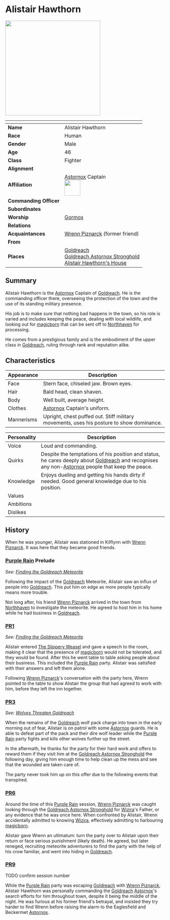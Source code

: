 # Alistair Hawthorn

<img src="../../images/people/alistair-hawthorn.png" height="300" />

| []() | |
| --- | --- |
| **Name** | Alistair Hawthorn |
| **Race** | Human |
| **Gender** | Male |
| **Age** | 46 |
| **Class** | Fighter |
| **Alignment** | |
| **Affiliation** | [Astornox](../civilisations/kingdom-of-astor/organisations/astornox/README.md) Captain<br /><img src="../../images/ranks/astornox-0-captain.png" height="50" /> |
| **Commanding Officer** | |
| **Subordinates** | |
| **Worship** | [Gormox](../gods/gods/gormox.md) |
| **Relations** | |
| **Acquaintances** | [Wrenn Piznarck](wrenn-piznarck.md) (former friend) |
| **From** | |
| **Places** | [Goldreach](../civilisations/kingdom-of-astor/settlements/goldreach/README.md)<br />[Goldreach Astornox Stronghold](../civilisations/kingdom-of-astor/settlements/goldreach/places/goldreach-astornox-stronghold.md)<br />[Alistair Hawthorn's House](../civilisations/kingdom-of-astor/settlements/goldreach/places/alistair-hawthorns-house.md) |

## Summary

Alistair Hawthorn is the [Astornox](../civilisations/kingdom-of-astor/organisations/astornox/README.md) Captain of [Goldreach](../civilisations/kingdom-of-astor/settlements/goldreach/README.md). He is the commanding officer there, overseeing the protection of the town and the use of its standing military presence.

His job is to make sure that nothing bad happens in the town, so his role is varied and includes keeping the peace, dealing with local wildlife, and looking out for [magicborn](../civilisations/kingdom-of-astor/magicborn.md) that can be sent off to [Northhaven](../civilisations/kingdom-of-astor/settlements/northhaven/README.md) for processing.

He comes from a prestigious family and is the embodiment of the upper class in [Goldreach](../civilisations/kingdom-of-astor/settlements/goldreach/README.md), ruling through rank and reputation alike.

## Characteristics

| Appearance | Description |
| --- | --- |
| Face | Stern face, chiseled jaw. Brown eyes. |
| Hair | Bald head, clean shaven. |
| Body | Well built, average height. |
| Clothes | [Astornox](../civilisations/kingdom-of-astor/organisations/astornox/README.md) Captain's uniform. |
| Mannerisms | Upright, chest puffed out. Stiff military movements, uses his posture to show dominance. |

| Personality | Description |
| --- | --- |
| Voice | Loud and commanding. |
| Quirks | Despite the temptations of his position and status, he cares deeply about [Goldreach](../civilisations/kingdom-of-astor/settlements/goldreach/README.md) and recognises any non-[Astornox](../civilisations/kingdom-of-astor/organisations/astornox/README.md) people that keep the peace. |
| Knowledge | Enjoys dueling and getting his hands dirty if needed. Good general knowledge due to his position. |
| Values | |
| Ambitions | |
| Dislikes | |

## History

When he was younger, Alistair was stationed in Kilflynn with [Wrenn Piznarck](wrenn-piznarck.md). It was here that they became good friends.

### [Purple Rain](../../campaigns/purple-rain/README.md) Prelude

*See: [Finding the Goldreach Meteorite](../../campaigns/purple-rain/storylines.md/finding-the-goldreach-meteorite.md)*

Following the impact of the [Goldreach](../civilisations/kingdom-of-astor/settlements/goldreach/README.md) Meteorite, Alistair saw an influx of people into [Goldreach](../civilisations/kingdom-of-astor/settlements/goldreach/README.md). This put him on edge as more people typically means more trouble.

Not long after, his friend [Wrenn Piznarck](wrenn-piznarck.md) arrived in the town from [Northhaven](../civilisations/kingdom-of-astor/settlements/northhaven/README.md) to investigate the meteorite. He agreed to host him in his home while he had business in [Goldreach](../civilisations/kingdom-of-astor/settlements/goldreach/README.md).

### [PR1](../../campaigns/purple-rain/sessions.md/1.md)

*See: [Finding the Goldreach Meteorite](../../campaigns/purple-rain/storylines.md/finding-the-goldreach-meteorite.md)*

Alistair entered [The Slippery Weasel](../civilisations/kingdom-of-astor/settlements/goldreach/places/the-slippery-weasel.md) and gave a speech to the room, making it clear that the presence of [magicborn](../civilisations/kingdom-of-astor/magicborn.md) would not be tolerated, and they would be found. After this he went table to table asking people about their business. This included the [Purple Rain](../../campaigns/purple-rain/README.md) party. Alistair was satisfied with their answers and left them alone.

Following [Wrenn Piznarck](wrenn-piznarck.md)'s conversation with the party here, Wrenn pointed to the table to show Alistair the group that had agreed to work with him, before they left the inn together.

### [PR3](../../campaigns/purple-rain/sessions.md/3.md)

*See: [Wolves Threaten Goldreach](../../campaigns/purple-rain/storylines.md/wolves-threaten-goldreach.md)*

When the remains of the [Goldreach](../civilisations/kingdom-of-astor/settlements/goldreach/README.md) wolf pack charge into town in the early morning out of fear, Alistair is on patrol with some [Astornox](../civilisations/kingdom-of-astor/organisations/astornox/README.md) guards. He is able to defeat part of the pack and their dire wolf leader while the [Purple Rain](../../campaigns/purple-rain/README.md) party fights and kills other wolves further up the street.

In the aftermath, he thanks for the party for their hard work and offers to reward them if they visit him at the [Goldreach Astornox Stronghold](../civilisations/kingdom-of-astor/settlements/goldreach/places/goldreach-astornox-stronghold.md) the following day, giving him enough time to help clean up the mess and see that the wounded are taken care of.

The party never took him up on this offer due to the following events that transpired.

### [PR6](../../campaigns/purple-rain/sessions.md/6.md)

Around the time of this [Purple Rain](../../campaigns/purple-rain/README.md) session, [Wrenn Piznarck](wrenn-piznarck.md) was caught looking through the [Goldreach Astornox Stronghold](../civilisations/kingdom-of-astor/settlements/goldreach/places/goldreach-astornox-stronghold.md) for [Wizira](wizira.md)'s Father, or any evidence that he was once here. When confronted by Alistair, Wrenn accidentally admitted to knowing [Wizira](wizira.md), effectively admitting to harbouring [magicborn](../civilisations/kingdom-of-astor/magicborn.md).

Alistair gave Wrenn an ultimatum: turn the party over to Alistair upon their return or face serious punishment (likely death). He agreed, but later reneged, recruiting meteorite adventurers to find the party with the help of his crow familiar, and went into hiding in [Goldreach](../civilisations/kingdom-of-astor/settlements/goldreach/README.md).

### [PR9](../../campaigns/purple-rain/sessions.md/9.md)

TODO confirm session number

While the [Purple Rain](../../campaigns/purple-rain/README.md) party was escaping [Goldreach](../civilisations/kingdom-of-astor/settlements/goldreach/README.md) with [Wrenn Piznarck](wrenn-piznarck.md), Alistair Hawthorn was personally commanding the [Goldreach](../civilisations/kingdom-of-astor/settlements/goldreach/README.md) [Astornox](../civilisations/kingdom-of-astor/organisations/astornox/README.md)'s search efforts for him throughout town, despite it being the middle of the night. He was furious at his former friend's betrayal, and insisted they try harder to find Wrenn before raising the alarm to the Eaglesfield and Beckermet [Astornox](../civilisations/kingdom-of-astor/organisations/astornox/README.md).
